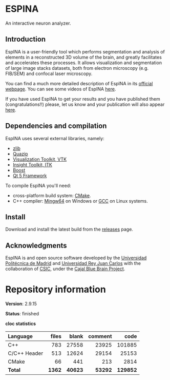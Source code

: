 ESPINA
=======

An interactive neuron analyzer.

## Introduction

EspINA is a user-friendly tool which performs segmentation and analysis of elements in a reconstructed 3D volume of the brain, and greatly facilitates and accelerates these processes. It allows visualization and segmentation of large image stacks datasets, both from electron microscopy (e.g. FIB/SEM) and confocal laser microscopy.

You can find a much more detailed description of EspINA in its [official webpage](https://cajalbbp.es/espina/). You can see some videos of EspINA [here](https://www.youtube.com/channel/UCN3kLTMxaJXkEJrvsJbx-ww).

If you have used EspINA to get your results and you have published them (congratulations!!) please, let us know and your publication will also appear [here](https://cajalbbp.es/espina/#publications).

## Dependencies and compilation

EspINA uses several external libraries, namely:

- [zlib](https://zlib.net/)
- [Quazip](https://github.com/stachenov/quazip)
- [Visualization Toolkit, VTK](https://vtk.org/download/)
- [Insight Toolkit, ITK](https://itk.org/)
- [Boost](https://www.boost.org/)
- [Qt 5 Framework](https://www.qt.io/)

To compile EspINA you'll need:

- cross-platform build system: [CMake](http://www.cmake.org/cmake/resources/software.html).
- C++ compiler: [Mingw64](http://sourceforge.net/projects/mingw-w64/) on Windows or [GCC](https://gcc.gnu.org/) on Linux systems.

## Install

Download and install the latest build from the [releases](https://github.com/FelixdelasPozas/EspINA/releases) page. 

## Acknowledgments

EspINA is and open source software developed by the [Universidad Politécnica de Madrid](https://www.upm.es/) and [Universidad Rey Juan Carlos](https://www.urjc.es) with the collaboration of [CSIC](https://www.csic.es/), under the [Cajal Blue Brain Project](https://cajalbbp.es). 

# Repository information

**Version**: 2.9.15

**Status**: finished

**cloc statistics**

| Language                     |files          |blank        |comment           |code      |
|:-----------------------------|--------------:|------------:|-----------------:|---------:|
| C++                          | 783           | 27558       | 23925            | 101885   |
| C/C++ Header                 | 513           | 12624       | 29154            |  25153   |
| CMake                        |  66           |   441       |   213            |   2814   |
| **Total**                    | **1362**      | **40623**   | **53292**        | **129852** |
